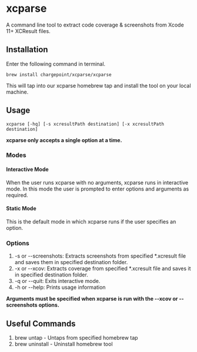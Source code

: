 # xcparse

A command line tool to extract code coverage & screenshots from Xcode 11+ XCResult files.

## Installation 

Enter the following command  in terminal.

```
brew install chargepoint/xcparse/xcparse
```
This will tap into our xcparse homebrew tap and install the tool on your local machine.

## Usage

```
xcparse [-hq] [-s xcresultPath destination] [-x xcresultPath destination]
```

**xcparse only accepts a single option at a time.** 

### Modes


#### Interactive Mode
When the user runs xcparse with no arguments, xcparse runs in interactive mode. In this mode the user is prompted to enter options and arguments as required.

#### Static Mode
This is the default mode in which xcparse runs if the user specifies an option.

### Options

1. -s or --screenshots: Extracts screenshots from specified *.xcresult file and saves them in specified destination folder.
2. -x or --xcov: Extracts coverage from specified *.xcresult file and saves it in specified destination folder.
3. -q or --quit: Exits interactive mode.
4. -h or --help: Prints usage information

**Arguments must be specified when xcparse is run with the --xcov or --screenshots options.**

## Useful Commands

1. brew untap - Untaps from specified homebrew tap
2. brew uninstall - Uninstall homebrew tool
